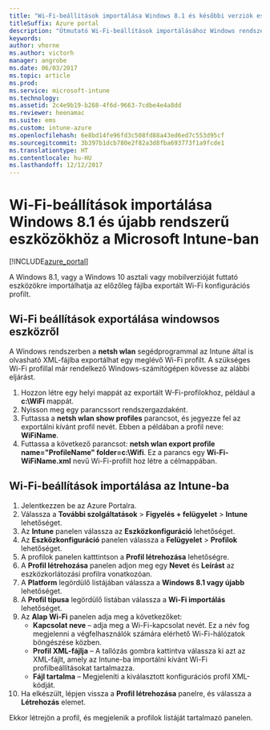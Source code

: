 ```yaml
---
title: "Wi-Fi-beállítások importálása Windows 8.1 és későbbi verziók esetén"
titleSuffix: Azure portal
description: "Útmutató Wi-Fi-beállítások importálásához Windows rendszerből Intune-os Wi-Fi-profilba.”"
keywords: 
author: vhorne
ms.author: victorh
manager: angrobe
ms.date: 06/03/2017
ms.topic: article
ms.prod: 
ms.service: microsoft-intune
ms.technology: 
ms.assetid: 2c4e9b19-b268-4f6d-9663-7cdbe4e4a8dd
ms.reviewer: heenamac
ms.suite: ems
ms.custom: intune-azure
ms.openlocfilehash: 6e8bd14fe96fd3c508fd88a43ed6ed7c553d95cf
ms.sourcegitcommit: 3b397b1dcb780e2f82a3d8fba693773f1a9fcde1
ms.translationtype: HT
ms.contentlocale: hu-HU
ms.lasthandoff: 12/12/2017
---
```

# <a name="how-to-import-wi-fi-settings-for-windows-81-and-later-devices-in-microsoft-intune"></a>Wi-Fi-beállítások importálása Windows 8.1 és újabb rendszerű eszközökhöz a Microsoft Intune-ban

[!INCLUDE[azure_portal](./includes/azure_portal.md)]

A Windows 8.1, vagy a Windows 10 asztali vagy mobilverzióját futtató eszközökre importálhatja az előzőleg fájlba exportált Wi-Fi konfigurációs profilt.

## <a name="export-wi-fi-settings-from-a-windows-device"></a>Wi-Fi beállítások exportálása windowsos eszközről

A Windows rendszerben a **netsh wlan** segédprogrammal az Intune által is olvasható XML-fájlba exportálhat egy meglévő Wi-Fi profilt. A szükséges Wi-Fi profillal már rendelkező Windows-számítógépen kövesse az alábbi eljárást.
1. Hozzon létre egy helyi mappát az exportált W-Fi-profilokhoz, például a **c:\WiFi** mappát.
1. Nyisson meg egy parancssort rendszergazdaként.
1. Futtassa a **netsh wlan show profiles** parancsot, és jegyezze fel az exportálni kívánt profil nevét. Ebben a példában a profil neve: **WiFiName**.
1. Futtassa a következő parancsot: **netsh wlan export profile name="ProfileName" folder=c:\Wifi**. Ez a parancs egy **Wi-Fi-WiFiName.xml** nevű Wi-Fi-profilt hoz létre a célmappában.

## <a name="import-the-wi-fi-settings-into-intune"></a>Wi-Fi-beállítások importálása az Intune-ba

1. Jelentkezzen be az Azure Portalra.
2. Válassza a **További szolgáltatások** > **Figyelés + felügyelet** > **Intune** lehetőséget.
3. Az **Intune** panelen válassza az **Eszközkonfiguráció** lehetőséget.
2. Az **Eszközkonfiguráció** panelen válassza a **Felügyelet** > **Profilok** lehetőséget.
3. A profilok panelen katttintson a **Profil létrehozása** lehetőségre.
4. A **Profil létrehozása** panelen adjon meg egy **Nevet** és **Leírást** az eszközkorlátozási profilra vonatkozóan.
5. A **Platform** legördülő listájában válassza a **Windows 8.1 vagy újabb** lehetőséget.
6. A **Profil típusa** legördülő listában válassza a **Wi-Fi importálás** lehetőséget.
7. Az **Alap Wi-Fi** panelen adja meg a következőket:
    - **Kapcsolat neve** – adja meg a Wi-Fi-kapcsolat nevét. Ez a név fog megjelenni a végfelhasználók számára elérhető Wi-Fi-hálózatok böngészése közben.
    - **Profil XML-fájlja** – A tallózás gombra kattintva válassza ki azt az XML-fájlt, amely az Intune-ba importálni kívánt Wi-Fi profilbeállításokat tartalmazza.
    - **Fájl tartalma** – Megjeleníti a kiválasztott konfigurációs profil XML-kódját.
8. Ha elkészült, lépjen vissza a **Profil létrehozása** panelre, és válassza a **Létrehozás** elemet.

Ekkor létrejön a profil, és megjelenik a profilok listáját tartalmazó panelen.
